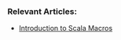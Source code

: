 ### Relevant Articles:

- [Introduction to Scala Macros](https://www.baeldung.com/scala/scala2-macros)
